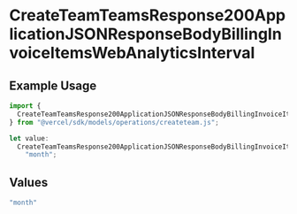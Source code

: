 # CreateTeamTeamsResponse200ApplicationJSONResponseBodyBillingInvoiceItemsWebAnalyticsInterval

## Example Usage

```typescript
import {
  CreateTeamTeamsResponse200ApplicationJSONResponseBodyBillingInvoiceItemsWebAnalyticsInterval,
} from "@vercel/sdk/models/operations/createteam.js";

let value:
  CreateTeamTeamsResponse200ApplicationJSONResponseBodyBillingInvoiceItemsWebAnalyticsInterval =
    "month";
```

## Values

```typescript
"month"
```